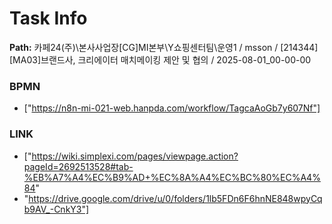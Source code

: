 # Task Info

**Path:** 카페24(주)\본사사업장\[CG]MI본부\Y쇼핑센터팀\운영1 / msson / [214344] [MA03]브랜드사, 크리에이터 매치메이킹 제안 및 협의 / 2025-08-01_00-00-00

### BPMN
- ["https://n8n-mi-021-web.hanpda.com/workflow/TagcaAoGb7y607Nf"]

### LINK
- ["https://wiki.simplexi.com/pages/viewpage.action?pageId=2692513528#tab-%EB%A7%A4%EC%B9%AD+%EC%8A%A4%EC%BC%80%EC%A4%84"
- "https://drive.google.com/drive/u/0/folders/1lb5FDn6F6hnNE848wpyCqb9AV_-CnkY3"]

